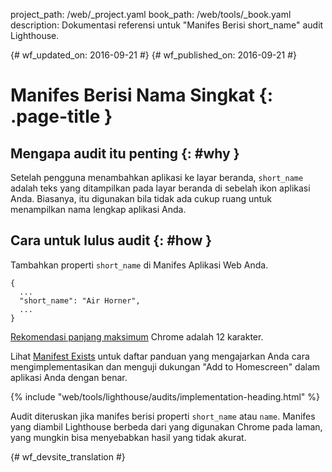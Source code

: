 project_path: /web/_project.yaml
book_path: /web/tools/_book.yaml
description: Dokumentasi referensi untuk "Manifes Berisi short_name" audit Lighthouse.

{# wf_updated_on: 2016-09-21 #}
{# wf_published_on: 2016-09-21 #}

# Manifes Berisi Nama Singkat  {: .page-title }

## Mengapa audit itu penting {: #why }

Setelah pengguna menambahkan aplikasi ke layar beranda, `short_name` adalah teks yang
ditampilkan pada layar beranda di sebelah ikon aplikasi Anda. Biasanya, itu digunakan bila
tidak ada cukup ruang untuk menampilkan nama lengkap aplikasi Anda.

## Cara untuk lulus audit {: #how }

Tambahkan properti `short_name` di Manifes Aplikasi Web Anda.

    {
      ...
      "short_name": "Air Horner",
      ...
    }

[Rekomendasi panjang
maksimum](https://developer.chrome.com/apps/manifest/name#short_name) Chrome adalah 12
karakter.

Lihat [Manifest Exists](manifest-exists#how)
untuk daftar panduan yang mengajarkan Anda cara
mengimplementasikan dan menguji dukungan "Add to Homescreen" dalam aplikasi Anda dengan benar.

{% include "web/tools/lighthouse/audits/implementation-heading.html" %}

Audit diteruskan jika manifes berisi properti `short_name` atau `name`.
Manifes yang diambil Lighthouse berbeda dari yang digunakan Chrome
pada laman, yang mungkin bisa menyebabkan hasil yang tidak akurat.


{# wf_devsite_translation #}
